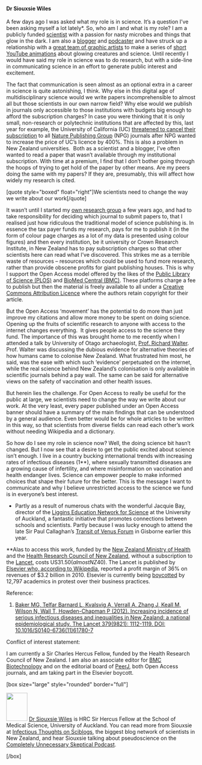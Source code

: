 <html><body><h4>Dr Siouxsie Wiles</h4>

A few days ago I was asked what my role is in science. It’s a question I’ve been asking myself a lot lately*. So, who am I and what is my role? I am a publicly funded <a href="http://www.fmhs.auckland.ac.nz/sms/staffct/staff_details.aspx?staffID=7377696C333834">scientist</a> with a passion for nasty microbes and things that glow in the dark. I am also a <a href="http://sciblogs.co.nz/infectious-thoughts/">blogger</a> and <a href="http://thecusp.org.nz/">podcaster</a> and have struck up a relationship with a <a href="http://lukeharrisgraphics.com/">great team of graphic artists</a> to make a series of <a href="http://youtu.be/UUUytRoI-5g">short YouTube animations</a> about glowing creatures and science. Until recently I would have said my role in science was to do research, but with a side-line in communicating science in an effort to generate public interest and excitement.



The fact that communication is seen almost as an optional extra in a career in science is quite astonishing, I think. Why else in this digital age of multidisciplinary science would we write papers incomprehensible to almost all but those scientists in our own narrow field? Why else would we publish in journals only accessible to those institutions with budgets big enough to afford the subscription charges? In case you were thinking that it is only small, non-research or polytechnic institutions that are affected by this, last year for example, the University of California (UC) <a href="//libraries.ucsd.edu/collections/Nature_Faculty_Letter-June_2010.pdf)" target="_blank">threatened to cancel their subscription</a> to all <a href="http://www.nature.com/" target="_blank">Nature Publishing Group</a> (NPG) journals after NPG wanted to increase the price of UC’s licence by 400%. This is also a problem in New Zealand universities.  Both as a scientist and a blogger, I’ve often wanted to read a paper that wasn’t available through my institutional subscription. With time at a premium, I find that I don’t bother going through the hoops of trying to get hold of the paper by other means. Are my peers doing the same with my papers? If they are, presumably, this will affect how widely my research is cited.



[quote style="boxed" float="right"]We scientists need to change the way we write about our work[/quote]



It wasn’t until I started my <a href="http://siouxsiewiles.blogspot.co.nz/" target="_blank">own research group</a> a few years ago, and had to take responsibility for deciding which journal to submit papers to, that I realised just how ridiculous the traditional model of science publishing is. In essence the tax payer funds my research, pays for me to publish it (in the form of colour page charges as a lot of my data is presented using colour figures) and then every institution, be it university or Crown Research Institute, in New Zealand has to pay subscription charges so that other scientists here can read what I’ve discovered. This strikes me as a terrible waste of resources – resources which could be used to fund more research, rather than provide obscene profits for giant publishing houses. This is why I support the Open Access model offered by the likes of the <a href="http://www.plos.org/" target="_blank">Public Library of Science (PLOS)</a> and <a href="http://www.biomedcentral.com/" target="_blank">BioMed Central (BMC)</a>. These platforms charge a fee to publish but then the material is freely available to all under a <a href="http://creativecommons.org.nz/" target="_blank">Creative Commons Attribution Licence</a> where the authors retain copyright for their article.



But the Open Access ‘movement’ has the potential to do more than just improve my citations and allow more money to be spent on doing science. Opening up the fruits of scientific research to anyone with access to the internet changes everything.  It gives people access to the science they fund. The importance of this was brought home to me recently when I attended a talk by University of Otago archaeologist, <a href="http://www.otago.ac.nz/anthropology/arch/people/walter.html" target="_blank">Prof. Richard Walter</a>. Prof. Walter was discussing the dubious evidence for alternative theories of how humans came to colonise New Zealand. What frustrated him most, he said, was the ease with which such ‘evidence’ perpetuated on the internet, while the real science behind New Zealand’s colonisation is only available in scientific journals behind a pay wall. The same can be said for alternative views on the safety of vaccination and other health issues.



But herein lies the challenge. For Open Access to really be useful for the public at large, we scientists need to change the way we write about our work. At the very least, every paper published under an Open Access banner should have a summary of the main findings that can be understood by a general audience. Even better would be for whole articles to be written in this way, so that scientists from diverse fields can read each other’s work without needing Wikipedia and a dictionary.



So how do I see my role in science now? Well, the doing science bit hasn’t changed. But I now see that a desire to get the public excited about science isn’t enough. I live in a country bucking international trends with increasing rates of infectious diseases (1**), where sexually transmitted diseases are a growing cause of infertility, and where misinformation on vaccination and health endanger lives. Science can empower people to make informed choices that shape their future for the better. This is the message I want to communicate and why I believe unrestricted access to the science we fund is in everyone’s best interest.



* Partly as a result of numerous chats with the wonderful Jacquie Bay, director of the <a href="http://www.lenscience.auckland.ac.nz/uoa/" target="_blank">Liggins Education Network for Science</a> at the University of Auckland, a fantastic initiative that promotes connections between schools and scientists. Partly because I was lucky enough to attend the late Sir Paul Callaghan’s <a href="http://www.royalsociety.org.nz/events/2012-transit-of-venus-forum-lifting-our-horizon/" target="_blank">Transit of Venus Forum</a> in Gisborne earlier this year.



**Alas to access this work, funded by the <a href="http://www.health.govt.nz/" target="_blank">New Zealand Ministry of Health</a> and the <a href="http://www.hrc.govt.nz/" target="_blank">Health Research Council of New Zealand</a>, without a subscription to the <a href="http://www.thelancet.com/" target="_blank">Lancet</a>, costs US$31.50 (almost NZ$40). The Lancet is published by <a href="http://en.wikipedia.org/wiki/Elsevier" target="_blank">Elsevier who, according to Wikipedia</a>, reported a profit margin of 36% on revenues of $3.2 billion in 2010. Elsevier is currently being <a href="http://thecostofknowledge.com/" target="_blank">boycotted</a> by 12,797 academics in protest over their business practices.



Reference:



1. <a href="http://www.thelancet.com/journals/lancet/article/PIIS0140-6736%2811%2961780-7/abstract" target="_blank">Baker MG, Telfar Barnard L, Kvalsvig A, Verrall A, Zhang J, Keall M, Wilson N, Wall T, Howden-Chapman P (2012). Increasing incidence of serious infectious diseases and inequalities in New Zealand: a national epidemiological study. The Lancet 379(9821): 1112-1119. DOI: 10.1016/S0140-6736(11)61780-7</a>



Conflict of interest statement:



I am currently a Sir Charles Hercus Fellow, funded by the Health Research Council of New Zealand. I am also an associate editor for <a href="http://www.biomedcentral.com/bmcbiotechnol/">BMC Biotechnology</a> and on the editorial board of <a href="https://peerj.com/">PeerJ</a>, both Open Access journals, and am taking part in the Elsevier boycott.



[box size="large" style="rounded" border="full"]



<a href="http://creativecommons.org.nz/wp-content/uploads/2012/10/WilesS_2010.jpg"><img class="alignleft  wp-image-2640" title="WilesS_2010" src="http://creativecommons.org.nz/wp-content/uploads/2012/10/WilesS_2010-101x150.jpg" alt="" width="56.25" height="75"></a> <a href="http://www.fmhs.auckland.ac.nz/sms/staffct/staff_details.aspx?staffID=7377696C333834" target="_blank">Dr Siouxsie Wiles</a> is HRC Sir Hercus Fellow at the School of Medical Science, University of Auckland. You can read more from Siouxsie at <a href="http://sciblogs.co.nz/infectious-thoughts/">Infectious Thoughts on Sciblogs</a>, the biggest blog network of scientists in New Zealand, and hear Siouxsie talking about pseudoscience on the <a href="http://thecusp.org.nz">Completely Unnecessary Skeptical Podcast</a>.



[/box]</body></html>